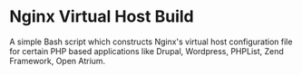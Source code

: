 Nginx Virtual Host Build
========================

A simple Bash script which constructs Nginx's virtual host configuration file for certain PHP based applications like 
Drupal, Wordpress, PHPList, Zend Framework, Open Atrium.
